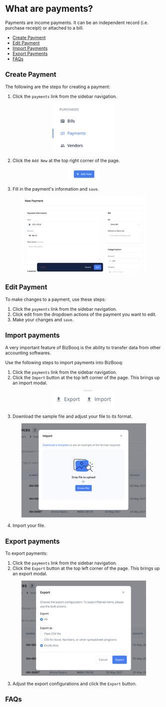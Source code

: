 # What are payments?

Payments are income payments. It can be an independent record (i.e. purchase receipt) or attached to a bill.

- [Create Payment](#create-payment)
- [Edit Payment](#edit-payment)
- [Import Payments](#import-payments)
- [Export Payments](#export-payments)
- [FAQs](#faqs)

## Create Payment <a id="#create-payment"></a>

The following are the steps for creating a payment:

1. Click the `payments` link from the sidebar navigation.

<div align='center'>
<img width='200' src='media/payment_link.png'>
</div>

2. Click the `Add New` at the top right corner of the page.

<div align='center'>
<img width='100' src='../../../media/add_new.png'>
</div>

3. Fill in the payment's information and `save`.

<div align='center'>
<img width='400' src='media/payment_details.png'>
</div>

## Edit Payment <a id="#edit-payment"></a>

To make changes to a payment, use these steps:

1. Click the `payments` link from the sidebar navigation.
2. Click edit from the dropdown actions of the payment you want to edit.
3. Make your changes and `save`.

## Import payments <a id="#import-payment"></a>

A very important feature of BizBooq is the ability to transfer data from other accounting softwares.

Use the following steps to import payments into BizBooq:

1. Click the `payments` link from the sidebar navigation.
2. Click the `Import` button at the top left corner of the page. This brings up an import modal.

<div align='center'>
<img width='200' src='../../../media/import_export.png'>
</div>

3. Download the sample file and adjust your file to its format.

<div align='center'>
<img width='400' src='../../../media/import_modal.png'>
</div>

4. Import your file.

## Export payments <a id="#export-payment"></a>

To export payments:

1. Click the `payments` link from the sidebar navigation.
2. Click the `Export` button at the top left corner of the page. This brings up an export modal.

<div align='center'>
<img width='400' src='../../../media/export_modal.png'>
</div>

3. Adjust the export configurations and click the `Export` button.

## FAQs <a id="#faqs"></a>
